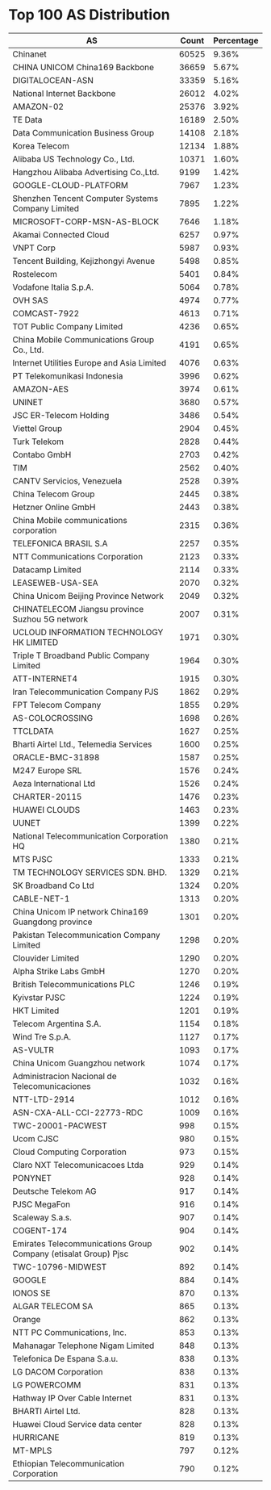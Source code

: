 # Top 100 AS Distribution
| AS | Count | Percentage |
|----|----|----|
| Chinanet | 60525 | 9.36% |
| CHINA UNICOM China169 Backbone | 36659 | 5.67% |
| DIGITALOCEAN-ASN | 33359 | 5.16% |
| National Internet Backbone | 26012 | 4.02% |
| AMAZON-02 | 25376 | 3.92% |
| TE Data | 16189 | 2.50% |
| Data Communication Business Group | 14108 | 2.18% |
| Korea Telecom | 12134 | 1.88% |
| Alibaba US Technology Co., Ltd. | 10371 | 1.60% |
| Hangzhou Alibaba Advertising Co.,Ltd. | 9199 | 1.42% |
| GOOGLE-CLOUD-PLATFORM | 7967 | 1.23% |
| Shenzhen Tencent Computer Systems Company Limited | 7895 | 1.22% |
| MICROSOFT-CORP-MSN-AS-BLOCK | 7646 | 1.18% |
| Akamai Connected Cloud | 6257 | 0.97% |
| VNPT Corp | 5987 | 0.93% |
| Tencent Building, Kejizhongyi Avenue | 5498 | 0.85% |
| Rostelecom | 5401 | 0.84% |
| Vodafone Italia S.p.A. | 5064 | 0.78% |
| OVH SAS | 4974 | 0.77% |
| COMCAST-7922 | 4613 | 0.71% |
| TOT Public Company Limited | 4236 | 0.65% |
| China Mobile Communications Group Co., Ltd. | 4191 | 0.65% |
| Internet Utilities Europe and Asia Limited | 4076 | 0.63% |
| PT Telekomunikasi Indonesia | 3996 | 0.62% |
| AMAZON-AES | 3974 | 0.61% |
| UNINET | 3680 | 0.57% |
| JSC ER-Telecom Holding | 3486 | 0.54% |
| Viettel Group | 2904 | 0.45% |
| Turk Telekom | 2828 | 0.44% |
| Contabo GmbH | 2703 | 0.42% |
| TIM | 2562 | 0.40% |
| CANTV Servicios, Venezuela | 2528 | 0.39% |
| China Telecom Group | 2445 | 0.38% |
| Hetzner Online GmbH | 2443 | 0.38% |
| China Mobile communications corporation | 2315 | 0.36% |
| TELEFONICA BRASIL S.A | 2257 | 0.35% |
| NTT Communications Corporation | 2123 | 0.33% |
| Datacamp Limited | 2114 | 0.33% |
| LEASEWEB-USA-SEA | 2070 | 0.32% |
| China Unicom Beijing Province Network | 2049 | 0.32% |
| CHINATELECOM Jiangsu province Suzhou 5G network | 2007 | 0.31% |
| UCLOUD INFORMATION TECHNOLOGY HK LIMITED | 1971 | 0.30% |
| Triple T Broadband Public Company Limited | 1964 | 0.30% |
| ATT-INTERNET4 | 1915 | 0.30% |
| Iran Telecommunication Company PJS | 1862 | 0.29% |
| FPT Telecom Company | 1855 | 0.29% |
| AS-COLOCROSSING | 1698 | 0.26% |
| TTCLDATA | 1627 | 0.25% |
| Bharti Airtel Ltd., Telemedia Services | 1600 | 0.25% |
| ORACLE-BMC-31898 | 1587 | 0.25% |
| M247 Europe SRL | 1576 | 0.24% |
| Aeza International Ltd | 1526 | 0.24% |
| CHARTER-20115 | 1476 | 0.23% |
| HUAWEI CLOUDS | 1463 | 0.23% |
| UUNET | 1399 | 0.22% |
| National Telecommunication Corporation HQ | 1380 | 0.21% |
| MTS PJSC | 1333 | 0.21% |
| TM TECHNOLOGY SERVICES SDN. BHD. | 1329 | 0.21% |
| SK Broadband Co Ltd | 1324 | 0.20% |
| CABLE-NET-1 | 1313 | 0.20% |
| China Unicom IP network China169 Guangdong province | 1301 | 0.20% |
| Pakistan Telecommunication Company Limited | 1298 | 0.20% |
| Clouvider Limited | 1290 | 0.20% |
| Alpha Strike Labs GmbH | 1270 | 0.20% |
| British Telecommunications PLC | 1246 | 0.19% |
| Kyivstar PJSC | 1224 | 0.19% |
| HKT Limited | 1201 | 0.19% |
| Telecom Argentina S.A. | 1154 | 0.18% |
| Wind Tre S.p.A. | 1127 | 0.17% |
| AS-VULTR | 1093 | 0.17% |
| China Unicom Guangzhou network | 1074 | 0.17% |
| Administracion Nacional de Telecomunicaciones | 1032 | 0.16% |
| NTT-LTD-2914 | 1012 | 0.16% |
| ASN-CXA-ALL-CCI-22773-RDC | 1009 | 0.16% |
| TWC-20001-PACWEST | 998 | 0.15% |
| Ucom CJSC | 980 | 0.15% |
| Cloud Computing Corporation | 973 | 0.15% |
| Claro NXT Telecomunicacoes Ltda | 929 | 0.14% |
| PONYNET | 928 | 0.14% |
| Deutsche Telekom AG | 917 | 0.14% |
| PJSC MegaFon | 916 | 0.14% |
| Scaleway S.a.s. | 907 | 0.14% |
| COGENT-174 | 904 | 0.14% |
| Emirates Telecommunications Group Company (etisalat Group) Pjsc | 902 | 0.14% |
| TWC-10796-MIDWEST | 892 | 0.14% |
| GOOGLE | 884 | 0.14% |
| IONOS SE | 870 | 0.13% |
| ALGAR TELECOM SA | 865 | 0.13% |
| Orange | 862 | 0.13% |
| NTT PC Communications, Inc. | 853 | 0.13% |
| Mahanagar Telephone Nigam Limited | 848 | 0.13% |
| Telefonica De Espana S.a.u. | 838 | 0.13% |
| LG DACOM Corporation | 838 | 0.13% |
| LG POWERCOMM | 831 | 0.13% |
| Hathway IP Over Cable Internet | 831 | 0.13% |
| BHARTI Airtel Ltd. | 828 | 0.13% |
| Huawei Cloud Service data center | 828 | 0.13% |
| HURRICANE | 819 | 0.13% |
| MT-MPLS | 797 | 0.12% |
| Ethiopian Telecommunication Corporation | 790 | 0.12% |
